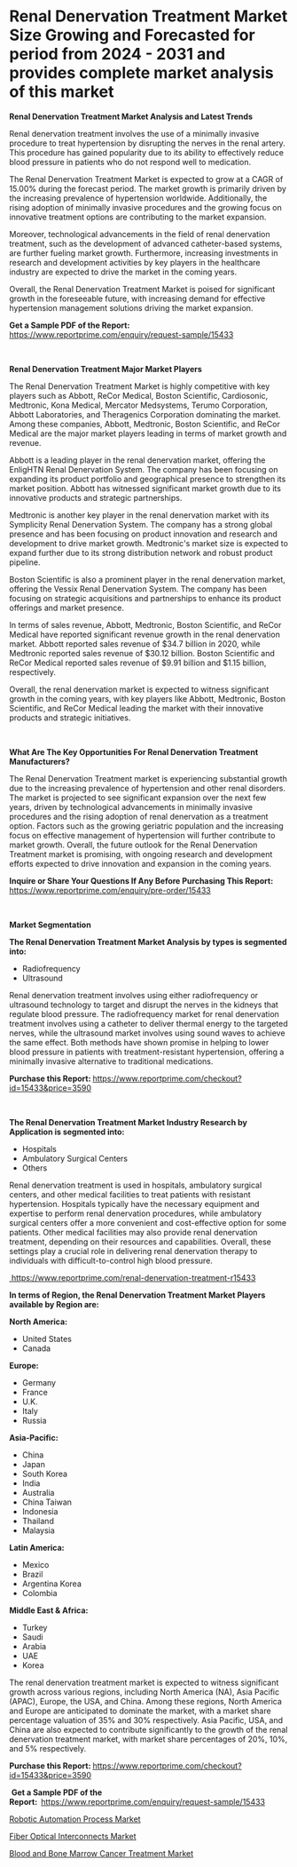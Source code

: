 <p><h1>Renal Denervation Treatment Market Size Growing and Forecasted for period from 2024 - 2031 and provides complete market analysis of this market</h1></p><p><strong>Renal Denervation Treatment Market Analysis and Latest Trends</strong></p>
<p><p>Renal denervation treatment involves the use of a minimally invasive procedure to treat hypertension by disrupting the nerves in the renal artery. This procedure has gained popularity due to its ability to effectively reduce blood pressure in patients who do not respond well to medication.</p><p>The Renal Denervation Treatment Market is expected to grow at a CAGR of 15.00% during the forecast period. The market growth is primarily driven by the increasing prevalence of hypertension worldwide. Additionally, the rising adoption of minimally invasive procedures and the growing focus on innovative treatment options are contributing to the market expansion.</p><p>Moreover, technological advancements in the field of renal denervation treatment, such as the development of advanced catheter-based systems, are further fueling market growth. Furthermore, increasing investments in research and development activities by key players in the healthcare industry are expected to drive the market in the coming years.</p><p>Overall, the Renal Denervation Treatment Market is poised for significant growth in the foreseeable future, with increasing demand for effective hypertension management solutions driving the market expansion.</p></p>
<p><strong>Get a Sample PDF of the Report:&nbsp;</strong> <a href="https://www.reportprime.com/enquiry/request-sample/15433">https://www.reportprime.com/enquiry/request-sample/15433</a></p>
<p>&nbsp;</p>
<p><strong>Renal Denervation Treatment Major Market Players</strong></p>
<p><p>The Renal Denervation Treatment Market is highly competitive with key players such as Abbott, ReCor Medical, Boston Scientific, Cardiosonic, Medtronic, Kona Medical, Mercator Medsystems, Terumo Corporation, Abbott Laboratories, and Theragenics Corporation dominating the market. Among these companies, Abbott, Medtronic, Boston Scientific, and ReCor Medical are the major market players leading in terms of market growth and revenue.</p><p>Abbott is a leading player in the renal denervation market, offering the EnligHTN Renal Denervation System. The company has been focusing on expanding its product portfolio and geographical presence to strengthen its market position. Abbott has witnessed significant market growth due to its innovative products and strategic partnerships.</p><p>Medtronic is another key player in the renal denervation market with its Symplicity Renal Denervation System. The company has a strong global presence and has been focusing on product innovation and research and development to drive market growth. Medtronic's market size is expected to expand further due to its strong distribution network and robust product pipeline.</p><p>Boston Scientific is also a prominent player in the renal denervation market, offering the Vessix Renal Denervation System. The company has been focusing on strategic acquisitions and partnerships to enhance its product offerings and market presence.</p><p>In terms of sales revenue, Abbott, Medtronic, Boston Scientific, and ReCor Medical have reported significant revenue growth in the renal denervation market. Abbott reported sales revenue of $34.7 billion in 2020, while Medtronic reported sales revenue of $30.12 billion. Boston Scientific and ReCor Medical reported sales revenue of $9.91 billion and $1.15 billion, respectively.</p><p>Overall, the renal denervation market is expected to witness significant growth in the coming years, with key players like Abbott, Medtronic, Boston Scientific, and ReCor Medical leading the market with their innovative products and strategic initiatives.</p></p>
<p>&nbsp;</p>
<p><strong>What Are The Key Opportunities For Renal Denervation Treatment Manufacturers?</strong></p>
<p><p>The Renal Denervation Treatment market is experiencing substantial growth due to the increasing prevalence of hypertension and other renal disorders. The market is projected to see significant expansion over the next few years, driven by technological advancements in minimally invasive procedures and the rising adoption of renal denervation as a treatment option. Factors such as the growing geriatric population and the increasing focus on effective management of hypertension will further contribute to market growth. Overall, the future outlook for the Renal Denervation Treatment market is promising, with ongoing research and development efforts expected to drive innovation and expansion in the coming years.</p></p>
<p><strong>Inquire or Share Your Questions If Any Before Purchasing This Report:</strong> <a href="https://www.reportprime.com/enquiry/pre-order/15433">https://www.reportprime.com/enquiry/pre-order/15433</a></p>
<p>&nbsp;</p>
<p><strong>Market Segmentation</strong></p>
<p><strong>The Renal Denervation Treatment Market Analysis by types is segmented into:</strong></p>
<p><ul><li>Radiofrequency</li><li>Ultrasound</li></ul></p>
<p><p>Renal denervation treatment involves using either radiofrequency or ultrasound technology to target and disrupt the nerves in the kidneys that regulate blood pressure. The radiofrequency market for renal denervation treatment involves using a catheter to deliver thermal energy to the targeted nerves, while the ultrasound market involves using sound waves to achieve the same effect. Both methods have shown promise in helping to lower blood pressure in patients with treatment-resistant hypertension, offering a minimally invasive alternative to traditional medications.</p></p>
<p><strong>Purchase this Report:&nbsp;</strong><a href="https://www.reportprime.com/checkout?id=15433&price=3590">https://www.reportprime.com/checkout?id=15433&price=3590</a></p>
<p>&nbsp;</p>
<p><strong>The Renal Denervation Treatment Market Industry Research by Application is segmented into:</strong></p>
<p><ul><li>Hospitals</li><li>Ambulatory Surgical Centers</li><li>Others</li></ul></p>
<p><p>Renal denervation treatment is used in hospitals, ambulatory surgical centers, and other medical facilities to treat patients with resistant hypertension. Hospitals typically have the necessary equipment and expertise to perform renal denervation procedures, while ambulatory surgical centers offer a more convenient and cost-effective option for some patients. Other medical facilities may also provide renal denervation treatment, depending on their resources and capabilities. Overall, these settings play a crucial role in delivering renal denervation therapy to individuals with difficult-to-control high blood pressure.</p></p>
<p><a href="https://www.reportprime.com/renal-denervation-treatment-r15433">&nbsp;https://www.reportprime.com/renal-denervation-treatment-r15433</a></p>
<p><strong>In terms of Region, the Renal Denervation Treatment Market Players available by Region are:</strong></p>
<p>
    <p> <strong> North America: </strong>
        <ul>
            <li>United States</li>
            <li>Canada</li>
        </ul>
        </p> 
    <p> <strong> Europe: </strong>
        <ul>
            <li>Germany</li>
            <li>France</li>
            <li>U.K.</li>
            <li>Italy</li>
            <li>Russia</li>
        </ul>
        </p> 
    <p> <strong> Asia-Pacific: </strong>
        <ul>
            <li>China</li>
            <li>Japan</li>
            <li>South Korea</li>
            <li>India</li>
            <li>Australia</li>
            <li>China Taiwan</li>
            <li>Indonesia</li>
            <li>Thailand</li>
            <li>Malaysia</li>
        </ul>
        </p> 
    <p> <strong> Latin America: </strong>
        <ul>
            <li>Mexico</li>
            <li>Brazil</li>
            <li>Argentina Korea</li>
            <li>Colombia</li>
        </ul>
        </p> 
    <p> <strong> Middle East & Africa: </strong>
        <ul>
            <li>Turkey</li>
            <li>Saudi</li>
            <li>Arabia</li>
            <li>UAE</li>
            <li>Korea</li>
        </ul>
    </p>
    </p>
<p><p>The renal denervation treatment market is expected to witness significant growth across various regions, including North America (NA), Asia Pacific (APAC), Europe, the USA, and China. Among these regions, North America and Europe are anticipated to dominate the market, with a market share percentage valuation of 35% and 30% respectively. Asia Pacific, USA, and China are also expected to contribute significantly to the growth of the renal denervation treatment market, with market share percentages of 20%, 10%, and 5% respectively.</p></p>
<p><strong>Purchase this Report: </strong><a href="https://www.reportprime.com/checkout?id=15433&price=3590">https://www.reportprime.com/checkout?id=15433&price=3590</a></p>
<p>&nbsp;<strong>Get a Sample PDF of the Report:&nbsp;&nbsp;</strong><a href="https://www.reportprime.com/enquiry/request-sample/15433">https://www.reportprime.com/enquiry/request-sample/15433</a></p>
<p><strong></strong></p>
<p><p><a href="https://github.com/jodemen/Market-Research-Report-List-3/blob/main/robotic-automation-process-market.md">Robotic Automation Process Market</a></p><p><a href="https://view.publitas.com/reportprime-1/global-fiber-optical-interconnects-market-is-projected-to-grow-at-a-cagr-of-11-5-forcasted-for-period-from-2024-to-2031/">Fiber Optical Interconnects Market</a></p><p><a href="https://view.publitas.com/reportprime-1/blood-and-bone-marrow-cancer-treatment-market-outlook-complete-industry-analysis-2024-to-2031/">Blood and Bone Marrow Cancer Treatment Market</a></p></p>